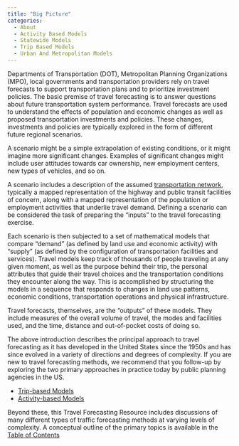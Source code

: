 ```yaml
---
title: "Big Picture"
categories:
  - About
  - Activity Based Models
  - Statewide Models
  - Trip Based Models
  - Urban And Metropolitan Models
---
```


Departments of Transportation (DOT), Metropolitan Planning Organizations (MPO), local governments and transportation providers rely on travel forecasts to support transportation plans and to prioritize investment policies.
The basic premise of travel forecasting is to answer questions about future transportation system performance. Travel forecasts are used to understand the effects of population and economic changes as well as proposed transportation investments and policies. These changes, investments and policies are typically explored in the form of different future regional scenarios.

A scenario might be a simple extrapolation of existing conditions, or it might imagine more significant changes. Examples of significant changes might include user attitudes towards car ownership, new employment centers, new types of vehicles, and so on.

A scenario includes a description of the assumed [transportation network](Transportation_networks), typically a mapped representation of the highway and public transit facilities of concern, along with a mapped representation of the population or employment activities that underlie travel demand. Defining a scenario can be considered the task of preparing the “inputs” to the travel forecasting exercise.

Each scenario is then subjected to a set of mathematical models that compare “demand” (as defined by land use and economic activity) with “supply” (as defined by the configuration of transportation facilities and services). Travel models keep track of thousands of people traveling at any given moment, as well as the purpose behind their trip, the personal attributes that guide their travel choices and the transportation conditions they encounter along the way. This is accomplished by structuring the models in a sequence that responds to changes in land use patterns, economic conditions, transportation operations and physical infrastructure.

Travel forecasts, themselves, are the “outputs” of these models. They include measures of the overall volume of travel, the modes and facilities used, and the time, distance and out-of-pocket costs of doing so.

The above introduction describes the principal approach to travel forecasting as it has developed in the United States since the 1950s and has since evolved in a variety of directions and degrees of complexity. If you are new to travel forecasting methods, we recommend that you follow-up by exploring the two primary approaches in practice today by public planning agencies in the US.

- [Trip-based Models](Trip_based_models)
- [Activity-based Models](Activity_based_models)

Beyond these, this Travel Forecasting Resource includes discussions of many different types of traffic forecasting methods at varying levels of complexity. A conceptual outline of the primary topics is available in the [Table of Contents](00_Table_Contents)
